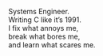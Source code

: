 Systems Engineer.<br> Writing C like it’s 1991.<br> I fix what annoys me,<br> break what bores me,<br> and learn what scares me.<br>
<!--
**ChrinovicMu/ChrinovicMu** is a_special_ ✨ repository because its `README.md` (this file) appears on your GitHub profile.

Here are some ideas to get you started:

- 🔭 I’m currently working on ...
- 🌱 I’m currently learning ...
- 👯 I’m looking to collaborate on ...
- 🤔 I’m looking for help with ...
- 💬 Ask me about ...
- 📫 How to reach me: ...
- 😄 Pronouns: ...
- ⚡ Fun fact: ...
-->
